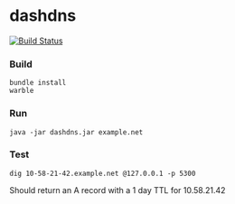 # dashdns
[![Build Status](https://travis-ci.org/thalweg/dashdns.svg?branch=master)](https://travis-ci.org/thalweg/dashdns)
### Build
    bundle install
    warble
### Run
    java -jar dashdns.jar example.net

### Test
    dig 10-58-21-42.example.net @127.0.0.1 -p 5300

Should return an A record with a 1 day TTL for 10.58.21.42

